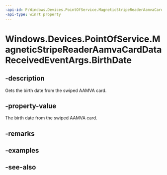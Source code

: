 ```yaml
---
-api-id: P:Windows.Devices.PointOfService.MagneticStripeReaderAamvaCardDataReceivedEventArgs.BirthDate
-api-type: winrt property
---
```


<!-- Property syntax
public string BirthDate { get; }
-->

# Windows.Devices.PointOfService.MagneticStripeReaderAamvaCardDataReceivedEventArgs.BirthDate

## -description
Gets the birth date from the swiped AAMVA card.

## -property-value
The birth date from the swiped AAMVA card.

## -remarks

## -examples

## -see-also
